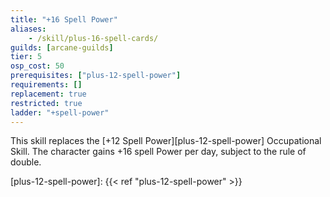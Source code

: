 ```yaml
---
title: "+16 Spell Power"
aliases:
    - /skill/plus-16-spell-cards/
guilds: [arcane-guilds]
tier: 5
osp_cost: 50
prerequisites: ["plus-12-spell-power"]
requirements: []
replacement: true
restricted: true
ladder: "+spell-power"
---
```

This skill replaces the [+12 Spell Power][plus-12-spell-power] Occupational Skill. The character gains +16 spell Power per day, subject to the rule of double.

[plus-12-spell-power]: {{< ref "plus-12-spell-power" >}}